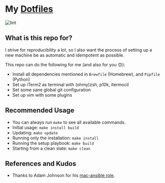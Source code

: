 # My [Dotfiles](https://wiki.archlinux.org/index.php/Dotfiles)

![lint](https://github.com/jscheytt/dotfiles/actions/workflows/lint.yml/badge.svg)

## What is this repo for?

I strive for reproducibility a lot, so I also want the process of setting up a new machine be as automatic and idempotent as possible.

This repo can do the following for me (and also for you 😊):

* Install all dependencies mentioned in `Brewfile` (Homebrew), and `Pipfile` (Python)
* Set up iTerm2 as terminal with (ohmy)zsh, p10k, itermocil
* Set some sane global git configuration
* Set up vim with some plugins

## Recommended Usage

* You can always run `make` to see all available commands.
* Initial usage: `make install build`
* Updating: `make update`
* Running only the installation: `make install`
* Running the setup playbook: `make build`
* Starting from a clean slate: `make clean`

## References and Kudos

* Thanks to Adam Johnson for his [mac-ansible role](https://github.com/adamchainz/mac-ansible).
